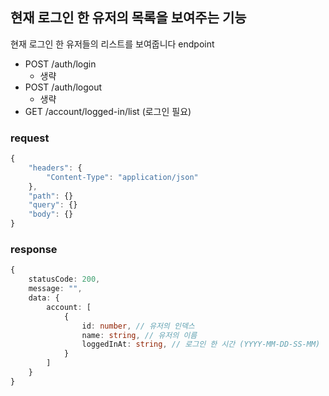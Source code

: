 ## 현재 로그인 한 유저의 목록을 보여주는 기능

현재 로그인 한 유저들의 리스트를 보여줍니다
endpoint

- POST /auth/login
  - 생략
- POST /auth/logout
  - 생략
- GET /account/logged-in/list (로그인 필요)

### request

```Typescript
{
	"headers": {
		"Content-Type": "application/json"
	},
	"path": {}
	"query": {}
	"body": {}
}
```

### response

```Typescript
{
	statusCode: 200,
	message: "",
	data: {
		account: [
			{
				id: number, // 유저의 인덱스
				name: string, // 유저의 이름
				loggedInAt: string, // 로그인 한 시간 (YYYY-MM-DD-SS-MM)
			}
		]
	}
}
```
